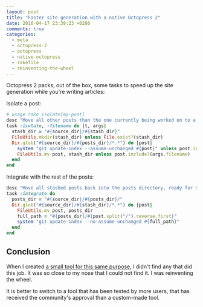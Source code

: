 ```yaml
---
layout: post
title: "Faster site generation with a native Octopress 2"
date: 2016-04-17 23:39:23 +0200
comments: true
categories: 
  - meta
  - octopress-2
  - octopress
  - native-octopress
  - rakefile
  - reinventing-the-wheel
---
```


Octopress 2 packs, out of the box, some tasks to speed up the site generation while you're writing articles:

Isolate a post:

```ruby
# usage rake isolate[my-post]
desc "Move all other posts than the one currently being worked on to a temporary stash location (stash) so regenerating the site happens much more quickly."
task :isolate, :filename do |t, args|
  stash_dir = "#{source_dir}/#{stash_dir}"
  FileUtils.mkdir(stash_dir) unless File.exist?(stash_dir)
  Dir.glob("#{source_dir}/#{posts_dir}/*.*") do |post|
    system "git update-index --assume-unchanged #{post}" unless post.include?(args.filename)
    FileUtils.mv post, stash_dir unless post.include?(args.filename)
  end
end
```

Integrate with the rest of the posts:

```ruby
desc "Move all stashed posts back into the posts directory, ready for site generation."
task :integrate do
  posts_dir = "#{source_dir}/#{posts_dir}/"
  Dir.glob("#{source_dir}/#{stash_dir}/*.*") do |post|
    FileUtils.mv post, posts_dir
    full_path = "#{posts_dir}/#{post.split("/").reverse.first}"
    system "git update-index --no-assume-unchanged #{full_path}"
  end
end
```

## Conclusion

When I created [a small tool for this same purpose][faster-site-generation], I didn't find any that did this job. It was so close to my nose that I could not find it. I was reinventing the wheel.

It is better to switch to a tool that has been tested by more users, that has received the community's approval than a custom-made tool. 

[faster-site-generation]: ../../../../2015/07/13/faster-site-generation-for-octopress-2/

